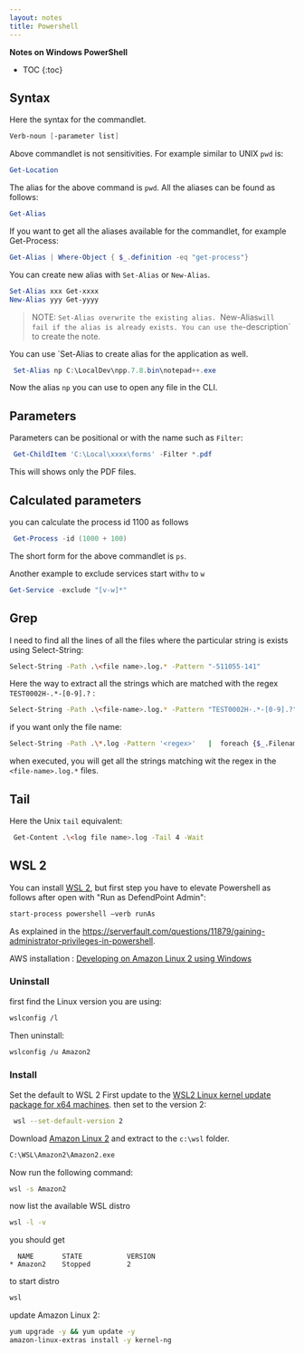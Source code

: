 ```yaml
---
layout: notes 
title: Powershell
---
```


**Notes on Windows PowerShell**

* TOC
{:toc}

## Syntax
Here the syntax for the commandlet.
```powershell
Verb-noun [-parameter list]
```
Above commandlet is not sensitivities.
For example similar to UNIX `pwd` is:
```powershell
Get-Location
```
The alias for the above command is `pwd`. All the aliases can be found as follows:
```powershell
Get-Alias
```
If you want to get all the aliases available for the commandlet, for example Get-Process:
```powershell
Get-Alias | Where-Object { $_.definition -eq "get-process"}
```
You can create new alias with `Set-Alias` or `New-Alias`.
```powershell
Set-Alias xxx Get-xxxx
New-Alias yyy Get-yyyy
```
> NOTE: `Set-Alias overwrite the existing alias. `New-Alias` will fail if the alias is already exists. You can use the `-description` to create the note.

You can use `Set-Alias to create alias for the application as well.
```powershell
 Set-Alias np C:\LocalDev\npp.7.8.bin\notepad++.exe
```
Now the alias `np` you can use to open any file in the CLI.



## Parameters

Parameters can be positional or with the name such as `Filter`:
```powershell
 Get-ChildItem 'C:\Local\xxxx\forms' -Filter *.pdf
```
 This will shows only the PDF files.
 
## Calculated parameters

you can calculate the process id 1100 as follows
```powershell
 Get-Process -id (1000 + 100)
```
The short form for the above commandlet is `ps`.

Another example to exclude services start with`v` to `w` 
```powershell
Get-Service -exclude "[v-w]*"
```

## Grep 
I need to find all the lines of all the files where the particular string is exists using Select-String:
```bash
Select-String -Path .\<file name>.log.* -Pattern "-511055-141"
```
Here the way to extract all the strings which are matched with the regex `TEST0002H-.*-[0-9].?` :
```bash
Select-String -Path .\<file-name>.log.* -Pattern "TEST0002H-.*-[0-9].?" -AllMatches |  % { $_.Matches } | % {$_.Value } | select -Unique
```
if you  want only the file name:
```bash
Select-String -Path .\*.log -Pattern '<regex>'   |  foreach {$_.Filename} | select -Unique
```
when executed, you will get all the strings matching wit the regex in the `<file-name>.log.*` files.

## Tail
Here the Unix `tail` equivalent:

```bash  
 Get-Content .\<log file name>.log -Tail 4 -Wait
 ```
## WSL 2
You can install [WSL 2](https://docs.microsoft.com/en-us/windows/wsl/install-win10), but first step you have to elevate Powershell as follows after open with "Run as DefendPoint Admin":
```bash
start-process powershell –verb runAs
```
As explained in the https://serverfault.com/questions/11879/gaining-administrator-privileges-in-powershell.

AWS installation : [Developing on Amazon Linux 2 using Windows](https://aws.amazon.com/blogs/developer/developing-on-amazon-linux-2-using-windows/)
### Uninstall
first find the Linux version you are using:
```bash
wslconfig /l
```
Then uninstall:
```bash
wslconfig /u Amazon2
```
### Install
Set the default to WSL 2
First update to the [WSL2 Linux kernel update package for x64 machines](https://wslstorestorage.blob.core.windows.net/wslblob/wsl_update_x64.msi). then set to the version 2:
```bash
 wsl --set-default-version 2
```
Download [Amazon Linux 2](https://github.com/yosukes-dev/AmazonWSL/releases/download/2.0.20200722.0-update.2/Amazon2.zip) and extract to the `c:\wsl` folder.
```bash
C:\WSL\Amazon2\Amazon2.exe
``` 
Now run the following command:
```bash
wsl -s Amazon2
```
now list the available WSL distro
```bash
wsl -l -v
```
you should get
```
  NAME       STATE           VERSION
* Amazon2    Stopped         2
```
to start distro
```bash
wsl
```
update Amazon Linux 2:
```bash
yum upgrade -y && yum update -y
amazon-linux-extras install -y kernel-ng
```


<!--stackedit_data:
eyJoaXN0b3J5IjpbLTEwOTc1NzA2NjEsMjA5ODYwODA5OCwtMT
Y2NTkwODU3OCwxNTQxNzc3NTg5LDEzODM2MDg2ODUsLTEzNDk3
ODE0MTksLTEzNDU4ODcwOTYsMTI0OTMwMzgxNCwtMjU0ODYyMz
Q3LDgxMzU1MDcxLDU1MjUzMjE0NywxMDM5NzQ1NDU1LC0xNTQx
NDM4MjEyLDE3NzE4MDA4ODQsNzcyNTY1NDQ3XX0=
-->